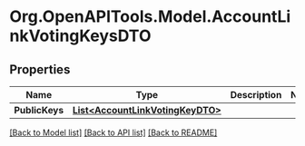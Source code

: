# Org.OpenAPITools.Model.AccountLinkVotingKeysDTO

## Properties

Name | Type | Description | Notes
------------ | ------------- | ------------- | -------------
**PublicKeys** | [**List&lt;AccountLinkVotingKeyDTO&gt;**](AccountLinkVotingKeyDTO.md) |  | 

[[Back to Model list]](../README.md#documentation-for-models) [[Back to API list]](../README.md#documentation-for-api-endpoints) [[Back to README]](../README.md)

